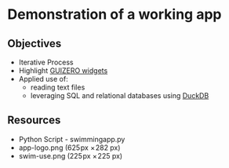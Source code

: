 # Demonstration of a working app

## Objectives

* Iterative Process
* Highlight [GUIZERO widgets](https://lawsie.github.io/guizero/about/)
* Applied use of:
   * reading text files
   * leveraging SQL and relational databases using [DuckDB](https://duckdb.org/)

## Resources
* Python Script - swimmingapp.py
* app-logo.png (625 px × 282 px)
* swim-use.png (225 px × 225 px)


